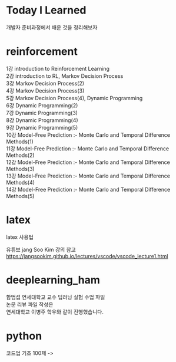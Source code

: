 # Today I Learned
개발자 준비과정에서 배운 것을 정리해보자

# reinforcement
1강 introduction to Reinforcement Learning  
2강 introduction to RL, Markov Decision Process  
3강 Markov Decision Process(2)  
4강 Markov Decision Process(3)  
5강 Markov Decision Process(4), Dynamic Programming  
6강 Dynamic Programming(2)  
7강 Dynamic Programming(3)  
8강 Dynamic Programming(4)  
9강 Dynamic Programming(5)  
10강 Model-Free Prediction :- Monte Carlo and Temporal Difference Methods(1)  
11강 Model-Free Prediction :- Monte Carlo and Temporal Difference Methods(2)  
12강 Model-Free Prediction :- Monte Carlo and Temporal Difference Methods(3)  
13강 Model-Free Prediction :- Monte Carlo and Temporal Difference Methods(4)  
14강 Model-Free Prediction :- Monte Carlo and Temporal Difference Methods(5)  

# latex
latex 사용법

유튜브 jang Soo Kim 강의 참고 https://jangsookim.github.io/lectures/vscode/vscode_lecture1.html 

# deeplearning_ham
함범섭 연세대학교 교수 딥러닝 실험 수업 파일  
논문 리뷰 파일 작성은  
연세대학교 이병주 학우와 같이 진행했습니다. 

# python
코드업 기초 100제 -> 